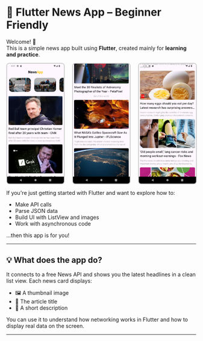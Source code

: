 # 📰 Flutter News App – Beginner Friendly

Welcome! 👋  
This is a simple news app built using **Flutter**, created mainly for **learning and practice**.

<p align="center" style="display: flex; gap: 10px;">
  <img src="assets/screen1.png" alt="Screen 1" width="30%" style="border: 2px solid #ccc; border-radius: 8px; margin-right: 10px;" />
  <img src="assets/screen2.png" alt="Screen 2" width="30%" style="border: 2px solid #ccc; border-radius: 8px; margin-right: 10px;" />
  <img src="assets/screen3.png" alt="Screen 3" width="30%" style="border: 2px solid #ccc; border-radius: 8px;" />
</p>

If you're just getting started with Flutter and want to explore how to:

- Make API calls
- Parse JSON data
- Build UI with ListView and images
- Work with asynchronous code

…then this app is for you!

---

## 💡 What does the app do?

It connects to a free News API and shows you the latest headlines in a clean list view. Each news card displays:

- 🖼 A thumbnail image  
- 📰 The article title  
- 📝 A short description  

You can use it to understand how networking works in Flutter and how to display real data on the screen.


---
